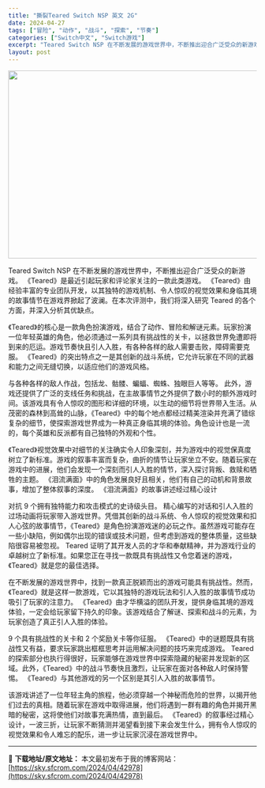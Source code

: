 ```yaml
---
title: "撕裂Teared Switch NSP 英文 2G"
date: 2024-04-27
tags: ["冒险", "动作", "战斗", "探索", "节奏"]
categories: ["Switch中文", "Switch游戏"]
excerpt: "Teared Switch NSP 在不断发展的游戏世界中，不断推出迎合广泛受众的新游戏。 《Teared》是最近引起玩家和评论家关注的一款此类游戏。 《Teared》由经验丰富的专业团队开发，以其独特的游戏机制、令人惊叹的视觉效果和身临其境的故事情节在游戏界掀起了波澜。在本次评测中，我们将深入研究&hellip;"
layout: post
---
```


<img class="size-full wp-image-42772 aligncenter" src="https://sky.sfcrom.com/wp-content/uploads/2024/04/20240426134108-b31d7.jpeg" alt="" width="1200" height="380" />

Teared Switch NSP 在不断发展的游戏世界中，不断推出迎合广泛受众的新游戏。 《Teared》是最近引起玩家和评论家关注的一款此类游戏。 《Teared》由经验丰富的专业团队开发，以其独特的游戏机制、令人惊叹的视觉效果和身临其境的故事情节在游戏界掀起了波澜。在本次评测中，我们将深入研究 Teared 的各个方面，并深入分析其优缺点。

《Teared》的核心是一款角色扮演游戏，结合了动作、冒险和解谜元素。玩家扮演一位年轻英雄的角色，他必须通过一系列具有挑战性的关卡，以拯救世界免遭即将到来的厄运。游戏节奏快且引人入胜，有各种各样的敌人需要击败，障碍需要克服。 《Teared》的突出特点之一是其创新的战斗系统，它允许玩家在不同的武器和能力之间无缝切换，以适应他们的游戏风格。

与各种各样的敌人作战，包括龙、骷髅、蝙蝠、蜘蛛、独眼巨人等等。
此外，游戏还提供了广泛的支线任务和挑战，在主故事情节之外提供了数小时的额外游戏时间。该游戏具有令人惊叹的图形和详细的环境，以生动的细节将世界带入生活。从茂密的森林到高耸的山脉，《Teared》中的每个地点都经过精美渲染并充满了错综复杂的细节，使探索游戏世界成为一种真正身临其境的体验。角色设计也是一流的，每个英雄和反派都有自己独特的外观和个性。

《Teared》视觉效果中对细节的关注确实令人印象深刻，并为游戏中的视觉保真度树立了新标准。游戏的叙事丰富而复杂，曲折的情节让玩家坐立不安。随着玩家在游戏中的进展，他们会发现一个深刻而引人入胜的情节，深入探讨背叛、救赎和牺牲的主题。 《泪流满面》中的角色发展良好且相关，他们有自己的动机和背景故事，增加了整体叙事的深度。 《泪流满面》的故事讲述经过精心设计

对抗 9 个拥有独特能力和攻击模式的史诗级头目。
精心编写的对话和引人入胜的过场动画将玩家带入游戏世界。凭借其创新的战斗系统、令人惊叹的视觉效果和扣人心弦的故事情节，《Teared》是角色扮演游戏迷的必玩之作。虽然游戏可能存在一些小缺陷，例如偶尔出现的错误或技术问题，但考虑到游戏的整体质量，这些缺陷很容易被忽视。 Teared 证明了其开发人员的才华和奉献精神，并为游戏行业的卓越树立了新标准。如果您正在寻找一款既具有挑战性又令您着迷的游戏，《Teared》就是您的最佳选择。

在不断发展的游戏世界中，找到一款真正脱颖而出的游戏可能具有挑战性。然而，《Teared》就是这样一款游戏，它以其独特的游戏玩法和引人入胜的故事情节成功吸引了玩家的注意力。 《Teared》由才华横溢的团队开发，提供身临其境的游戏体验，一定会给玩家留下持久的印象。该游戏结合了解谜、探索和战斗的元素，为玩家创造了真正引人入胜的体验。

9 个具有挑战性的关卡和 2 个奖励关卡等你征服。
《Teared》中的谜题既具有挑战性又有益，要求玩家跳出框框思考并运用解决问题的技巧来完成游戏。 Teared 的探索部分也执行得很好，玩家能够在游戏世界中探索隐藏的秘密并发现新的区域。此外，《Teared》中的战斗节奏快且激烈，让玩家在面对各种敌人时保持警惕。 《Teared》与其他游戏的另一个区别是其引人入胜的故事情节。

该游戏讲述了一位年轻主角的旅程，他必须穿越一个神秘而危险的世界，以揭开他们过去的真相。随着玩家在游戏中取得进展，他们将遇到一群有趣的角色并揭开黑暗的秘密，这将使他们对故事充满热情，直到最后。 《Teared》的叙事经过精心设计，一波三折，让玩家不断猜测并渴望看到接下来会发生什么，拥有令人惊叹的视觉效果和令人难忘的配乐，进一步让玩家沉浸在游戏世界中。

---
📖 **下载地址/原文地址：** 本文最初发布于我的博客网站：[https://sky.sfcrom.com/2024/04/42978](https://sky.sfcrom.com/2024/04/42978)
